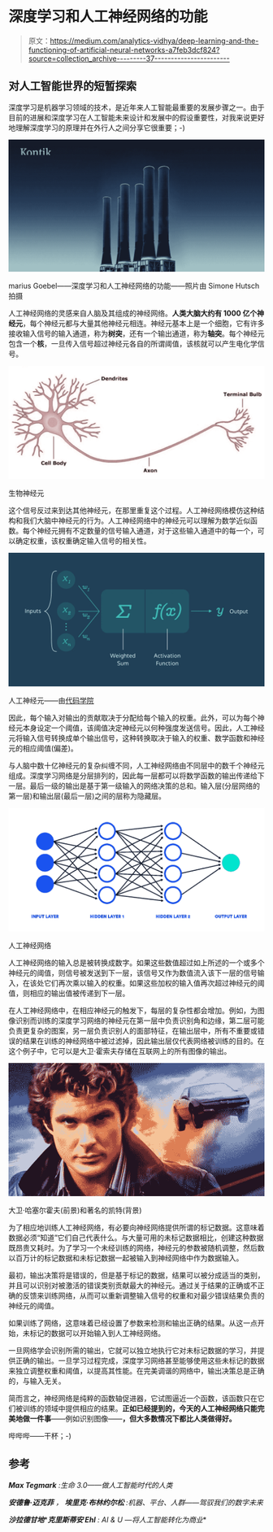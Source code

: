 # 深度学习和人工神经网络的功能

> 原文：<https://medium.com/analytics-vidhya/deep-learning-and-the-functioning-of-artificial-neural-networks-a7feb3dcf824?source=collection_archive---------37----------------------->

## 对人工智能世界的短暂探索

深度学习是机器学习领域的技术，是近年来人工智能最重要的发展步骤之一。由于目前的进展和深度学习在人工智能未来设计和发展中的假设重要性，对我来说更好地理解深度学习的原理并在外行人之间分享它很重要；-)

![](img/a05e9b65d54af9a6739a9cdef4cde55f.png)

marius Goebel——深度学习和人工神经网络的功能——照片由 Simone Hutsch 拍摄

人工神经网络的灵感来自人脑及其组成的神经网络。**人类大脑大约有 1000 亿个神经元**，每个神经元都与大量其他神经元相连。神经元基本上是一个细胞，它有许多接收输入信号的输入通道，称为**树突**，还有一个输出通道，称为**轴突**。每个神经元包含一个**核**，一旦传入信号超过神经元各自的所谓阈值，该核就可以产生电化学信号。

![](img/3c8250a4df67f41729862bff41c21b3d.png)

生物神经元

这个信号反过来到达其他神经元，在那里重复这个过程。人工神经网络模仿这种结构和我们大脑中神经元的行为。人工神经网络中的神经元可以理解为数学近似函数。每个神经元拥有不定数量的信号输入通道，对于这些输入通道中的每一个，可以确定权重，该权重确定输入信号的相关性。

![](img/7c64ef49b4aef66e50f7790a9a782a09.png)

人工神经元——由[代码学院](https://news.codecademy.com)

因此，每个输入对输出的贡献取决于分配给每个输入的权重。此外，可以为每个神经元本身设定一个阈值，该阈值决定神经元以何种强度发送信号。因此，人工神经元将输入信号转换成单个输出信号，这种转换取决于输入的权重、数学函数和神经元的相应阈值(偏差)。

与人脑中数十亿神经元的复杂纠缠不同，人工神经网络由不同层中的数千个神经元组成。深度学习网络是分层排列的，因此每一层都可以将数学函数的输出传递给下一层。最后一级的输出是基于第一级输入的网络决策的总和。输入层(分层网络的第一层)和输出层(最后一层)之间的层称为隐藏层。

![](img/92ba3c107155dd5eef44dae82120500e.png)

人工神经网络

人工神经网络的输入总是被转换成数字。如果这些数值超过如上所述的一个或多个神经元的阈值，则信号被发送到下一层，该信号又作为数值流入该下一层的信号输入，在该处它们再次乘以输入的权重。如果这些加权的输入值再次超过神经元的阈值，则相应的输出值被传递到下一层。

在人工神经网络中，在相应神经元的触发下，每层的复杂性都会增加。例如，为图像识别而训练的深度学习网络的神经元在第一层中负责识别角和边缘，第二层可能负责更复杂的图案，另一层负责识别人的面部特征，在输出层中，所有不重要或错误的结果在训练的神经网络中被过滤掉，因此输出层仅代表网络被训练的目的。在这个例子中，它可以是大卫·霍索夫存储在互联网上的所有图像的输出。

![](img/85599740d60b0c9f2fb3b551f8ed8fb3.png)

大卫·哈塞尔霍夫(前景)和著名的凯特(背景)

为了相应地训练人工神经网络，有必要向神经网络提供所谓的标记数据。这意味着数据必须“知道”它们自己代表什么。与大量可用的未标记数据相比，创建这种数据既昂贵又耗时。为了学习一个未经训练的网络，神经元的参数被随机调整，然后数以百万计的标记数据和未标记数据一起被输入到神经网络中作为数据输入。

最初，输出决策将是错误的，但是基于标记的数据，结果可以被分成适当的类别，并且可以识别对被激活的错误类别贡献最大的神经元。通过关于结果的正确或不正确的反馈来训练网络，从而可以重新调整输入信号的权重和对最少错误结果负责的神经元的阈值。

如果训练了网络，这意味着已经设置了参数来检测和输出正确的结果。从这一点开始，未标记的数据可以开始输入到人工神经网络。

一旦网络学会识别所需的输出，它就可以独立地执行它对未标记数据的学习，并提供正确的输出。一旦学习过程完成，深度学习网络甚至能够使用这些未标记的数据来独立调整权重和阈值，以提高其性能。在完美调谐的网络中，输出决策总是正确的，与输入无关。

简而言之，神经网络是纯粹的函数轴促进器，它试图逼近一个函数，该函数只在它们被训练的领域中提供相应的结果。**正如已经提到的，今天的人工神经网络只能完美地做一件事**——例如识别图像——**，但大多数情况下都比人类做得好。**

哔哔哔——干杯；-)

## 参考

***Max Tegmark*** *:生命 3.0——做人工智能时代的人类*

***安德鲁·迈克菲*** *，* ***埃里克·布林约尔松*** *:机器、平台、人群——驾驭我们的数字未来*

***沙拉德甘地*******克里斯蒂安 Ehl*** *: AI & U —将人工智能转化为商业**